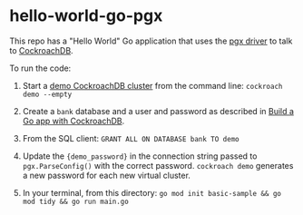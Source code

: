 # hello-world-go-pgx

This repo has a "Hello World" Go application that uses the [pgx driver](https://pkg.go.dev/github.com/jackc/pgx) to talk to [CockroachDB](https://www.cockroachlabs.com/docs/stable/).

To run the code:

1. Start a [demo CockroachDB cluster](https://www.cockroachlabs.com/docs/stable/cockroach-demo.html) from the command line: `cockroach demo --empty`

1. Create a `bank` database and a user and password as described in [Build a Go app with CockroachDB](https://www.cockroachlabs.com/docs/stable/build-a-go-app-with-cockroachdb.html).

1. From the SQL client: `GRANT ALL ON DATABASE bank TO demo`

1. Update the `{demo_password}` in the connection string passed to `pgx.ParseConfig()` with the correct password. `cockroach demo` generates a new password for each new virtual cluster.

1. In your terminal, from this directory: `go mod init basic-sample && go mod tidy && go run main.go`
